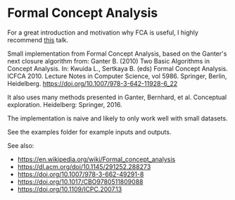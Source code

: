 # Formal Concept Analysis

For a great introduction and motivation why FCA is useful, I highly recommend [this](https://www.youtube.com/watch?v=Xuxm929tIRY) talk.

Small implementation from Formal Concept Analysis, based on the Ganter's next closure algorithm from:
Ganter B. (2010) Two Basic Algorithms in Concept Analysis. In: Kwuida L., Sertkaya B. (eds) Formal Concept Analysis.
ICFCA 2010. Lecture Notes in Computer Science, vol 5986. Springer, Berlin, Heidelberg. https://doi.org/10.1007/978-3-642-11928-6_22

It also uses many methods presented in Ganter, Bernhard, et al. Conceptual exploration. Heidelberg: Springer, 2016.

The implementation is naive and likely to only work well with small datasets.

See the examples folder for example inputs and outputs.

See also:
* https://en.wikipedia.org/wiki/Formal_concept_analysis
* https://dl.acm.org/doi/10.1145/291252.288273
* https://doi.org/10.1007/978-3-662-49291-8
* https://doi.org/10.1017/CBO9780511809088
* https://doi.org/10.1109/ICPC.2007.13
